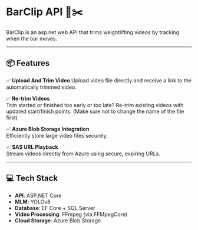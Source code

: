 # BarClip API 🎥✂️

BarClip is an asp.net web API that trims weightlifting videos by tracking when the bar moves.

---

## 📦 Features

✅ **Upload And Trim Video**
Upload video file directly and receive a link to the automatically trimmed video.

✅ **Re-trim Videos**  
Trim started or finished too early or too late? Re-trim existing videos with updated start/finish points. (Make sure not to change the name of the file first)

✅ **Azure Blob Storage Integration**  
Efficiently store large video files securely.

✅ **SAS URL Playback**  
Stream videos directly from Azure using secure, expiring URLs.

---

## 💻 Tech Stack

- **API**: ASP.NET Core
- **MLM**: YOLOv8
- **Database**: EF Core + SQL Server  
- **Video Processing**: FFmpeg (via FFMpegCore)  
- **Cloud Storage**: Azure Blob Storage  


